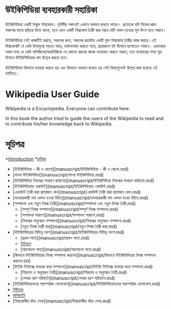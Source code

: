 উইকিপিডিয়া ব্যবহারকারী সহায়িকা
===============

উইকিপিডিয়া একটি উন্মুক্ত বিশ্বকোষ। পৃথিবীর সকলেই এখানে অবদান রাখতে পারেন। প্রত্যেকে যদি নিজের জ্ঞান সকলের মাঝে ছড়িয়ে দিতে থাকে, তবে এমন একটি বিশ্বকোষ তৈরী করা সম্ভব যেটি সকল তথ্যের মূল উৎস হতে পারবে।


উইকিপিডিয়া সেই কাজটিই করছে, সকলের জন্য, সকলের প্রচেষ্টায় একটি মুক্ত বিশ্বকোষ তৈরীর কাজ করছে।এই বিশ্বকোষটি যে কেউ বিনামূল্যে পড়তে পারে, ডাউনলোড করতে পারে, প্রয়োজনে বই হিসাবে ছাপাতেও পারবে। এখানকার সকল তথ্য যে কেউ বানিজ্যিক/অবানিজ্যিক যে কোনো ধরনের কাজে ব্যবহারও করতে পারবে, তবে ব্যবহারের সময় সূত্র হিসাবে উইকিপিডিয়ার নাম উল্লেখ করতে হবে।


উইকিপিডিয়া কিভাবে ব্যবহার করতে হয় এবং কিভাবে অবদান রাখতে হয় সেই বিষয়গুলোই উল্লেখ করা হয়েছে এই বইটিতে।



# Wikipedia User Guide
Wikipedia is a Encyclopedia. Everyone can contribute here.

In this book the author tried to guide the users of the Wikipedia to read and to contribute his/her knowledge back to Wikipedia.


# সূচিপত্র

*[Introduction](README.md)
*[ভূমিকা](manuscript/ভূমিকা.md)
* [উইকিপিডিয়া - কী ও কেনো](manuscript/উইকিপিডিয়া - কী ও কেনো.md)
* [বাংলা উইকিপিডিয়া](manuscript/বাংলা উইকিপিডিয়া.md)
* [উইকিপিডিয়া নিবন্ধের সাধারণ কাঠামো](manuscript/উইকিপিডিয়া নিবন্ধের সাধারণ কাঠামো.md)
* [উইকিপিডিয়ায়  একাউন্ট](manuscript/উইকিপিডিয়ায়  একাউন্ট.md)
* [একাউন্ট তৈরী করা প্রয়োজন কেন](manuscript/একাউন্ট তৈরী করা প্রয়োজন কেন.md)
* [ব্যবহারকারী  নাম কেমন হওয়া উচিত](manuscript/ব্যবহারকারী  নাম কেমন হওয়া উচিত.md)
* [সম্পাদনা  এবং নতুন নিবন্ধ তৈরী](manuscript/সম্পাদনা  এবং নতুন নিবন্ধ তৈরী.md)
	* [সম্পূর্ণ নিবন্ধ সম্পাদনা](manuscript/সম্পূর্ণ নিবন্ধ সম্পাদনা.md)
	* [সম্পাদনা  সারাংশ](manuscript/সম্পাদনা  সারাংশ.md)
	* [নিবন্ধের অনুচ্ছেদ সম্পাদনা](manuscript/নিবন্ধের অনুচ্ছেদ সম্পাদনা.md)
	* [নতুন নিবন্ধ তৈরী করা](manuscript/নতুন নিবন্ধ তৈরী করা.md)
* [উইকিপিডিয়ার  বিভিন্ন অংশ](manuscript/উইকিপিডিয়ার  বিভিন্ন অংশ.md)
	* [প্রধান পাতা](manuscript/প্রধান পাতা.md)
	* [ইতিহাস](manuscript/ইতিহাস.md)
	* [আলোচনা পাতা](manuscript/আলোচনা পাতা.md)
* [কিভাবে উইকিপিডিয়ার নিবন্ধ সম্পাদনা  করবেন](manuscript/কিভাবে উইকিপিডিয়ার নিবন্ধ সম্পাদনা  করবেন.txt)
* [উইকি সিন্ট্যাক্স ব্যবহার করে সম্পাদনা](manuscript/উইকি সিন্ট্যাক্স ব্যবহার করে সম্পাদনা.md)
	* [শিরনাম ও অনুচ্ছেদ তৈরী](manuscript/শিরনাম ও অনুচ্ছেদ তৈরী.md)
	* [লেখার ধরণ পরিবর্তন](manuscript/লেখার ধরণ পরিবর্তন.md)
* [উইকিপিডিয়ানদের পারস্পরিক যোগাযোগ](manuscript/উইকিপিডিয়ানদের পারস্পরিক যোগাযোগ.md)
* [শিষ্টাচার](manuscript/শিষ্টাচার.md)
* [কপিরাইট](manuscript/কপিরাইট.md)
* [বিশ্বকোষীয় ধাঁচে লেখা](manuscript/বিশ্বকোষীয় ধাঁচে লেখা.md)


